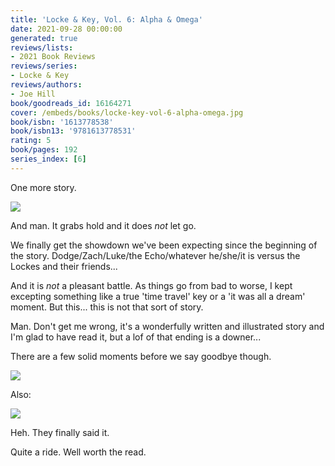 ```yaml
---
title: 'Locke & Key, Vol. 6: Alpha & Omega'
date: 2021-09-28 00:00:00
generated: true
reviews/lists:
- 2021 Book Reviews
reviews/series:
- Locke & Key
reviews/authors:
- Joe Hill
book/goodreads_id: 16164271
cover: /embeds/books/locke-key-vol-6-alpha-omega.jpg
book/isbn: '1613778538'
book/isbn13: '9781613778531'
rating: 5
book/pages: 192
series_index: [6]
---
```

One more story.  

![](/embeds/books/attachments/locke-and-key-6.1.png)

<!--more-->

And man. It grabs hold and it does *not* let go.  

We finally get the showdown we've been expecting since the beginning of the story. Dodge/Zach/Luke/the Echo/whatever he/she/it is versus the Lockes and their friends...  

And it is *not* a pleasant battle. As things go from bad to worse, I kept excepting something like a true 'time travel' key or a 'it was all a dream' moment. But this... this is not that sort of story.  

Man. Don't get me wrong, it's a wonderfully written and illustrated story and I'm glad to have read it, but a lof of that ending is a downer...  

There are a few solid moments before we say goodbye though.  

![](/embeds/books/attachments/locke-and-key-6.3.png)  

Also:  

![](/embeds/books/attachments/locke-and-key-6.2.png) 

Heh. They finally said it.  

Quite a ride. Well worth the read.
